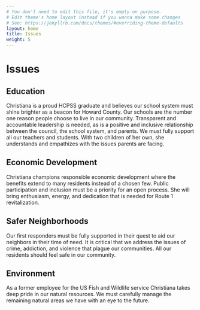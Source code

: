 ```yaml
---
# You don't need to edit this file, it's empty on purpose.
# Edit theme's home layout instead if you wanna make some changes
# See: https://jekyllrb.com/docs/themes/#overriding-theme-defaults
layout: home
title: Issues
weight: 5
---
```


# Issues

## Education
Christiana is a proud HCPSS graduate and believes our school system must shine brighter as a beacon for Howard County.  Our schools are the number one reason people choose to live in our community. Transparent and accountable leadership is needed, as is a positive and inclusive relationship between the council, the school system, and parents. We must fully support all our teachers and students. With two children of her own, she understands and empathizes with the issues parents are facing.

## Economic Development
Christiana champions responsible economic development where the benefits extend to many residents instead of a chosen few. Public participation and inclusion must be a priority for an open process. She will bring enthusiasm, energy, and dedication that is needed for Route 1 revitalization.

## Safer Neighborhoods
Our first responders must be fully supported in their quest to aid our neighbors in their time of need. It is critical that we address the issues of crime, addiction, and violence that plague our communities. All our residents should feel safe in our community.

## Environment
As a former employee for the US Fish and Wildlife service Christiana takes deep pride in our natural resources. We must carefully manage the remaining natural areas we have with an eye to the future.
